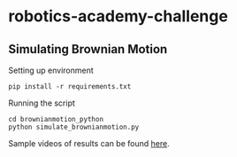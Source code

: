 # robotics-academy-challenge

## Simulating Brownian Motion

Setting up environment
```
pip install -r requirements.txt
```

Running the script
```
cd brownianmotion_python
python simulate_brownianmotion.py
```
Sample videos of results can be found [here](https://drive.google.com/drive/folders/166wu9ialCmHhBpFqN5Kyo56La7jzJUFs?usp=sharing). 
